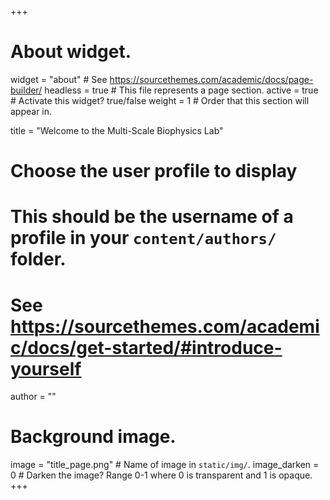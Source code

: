 +++
# About widget.
widget = "about"  # See https://sourcethemes.com/academic/docs/page-builder/
headless = true  # This file represents a page section.
active = true  # Activate this widget? true/false
weight = 1  # Order that this section will appear in.

title = "Welcome to the Multi-Scale Biophysics Lab"

# Choose the user profile to display
# This should be the username of a profile in your `content/authors/` folder.
# See https://sourcethemes.com/academic/docs/get-started/#introduce-yourself
author = ""

 # Background image.
image = "title_page.png"  # Name of image in `static/img/`.
image_darken = 0  # Darken the image? Range 0-1 where 0 is transparent and 1 is opaque.
+++
